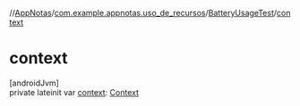 //[AppNotas](../../../index.md)/[com.example.appnotas.uso_de_recursos](../index.md)/[BatteryUsageTest](index.md)/[context](context.md)

# context

[androidJvm]\
private lateinit var [context](context.md): [Context](https://developer.android.com/reference/kotlin/android/content/Context.html)
